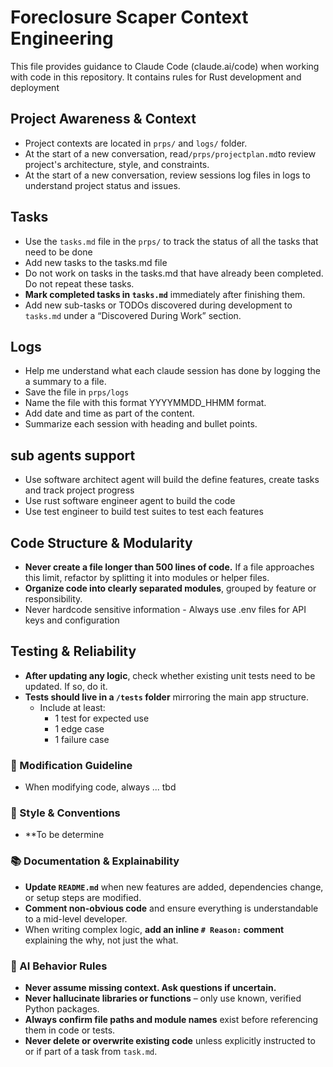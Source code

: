 # Foreclosure Scaper Context Engineering 

This file provides guidance to Claude Code (claude.ai/code) when working with code in this repository.  It contains rules for Rust development and deployment 


## Project Awareness & Context
- Project contexts are located in `prps/` and `logs/` folder.
- At the start of a new conversation, read`/prps/projectplan.md`to review project's architecture, style, and constraints.
- At the start of a new conversation, review sessions log files in logs to understand project status and issues.

## Tasks 
- Use the `tasks.md` file in the `prps/` to track the status of all the tasks that need to be done
- Add new tasks to the tasks.md file 
- Do not work on tasks in the tasks.md that have already been completed.  Do not repeat these tasks.
- **Mark completed tasks in `tasks.md`** immediately after finishing them.
- Add new sub-tasks or TODOs discovered during development to `tasks.md` under a “Discovered During Work” section.

## Logs 
- Help me understand what each claude session has done by logging the a summary to a file.
- Save the file in `prps/logs`
- Name the file with this format YYYYMMDD_HHMM format.
- Add date and time as part of the content.
- Summarize each session with heading and bullet points.

## sub agents support
- Use software architect agent will build the define features, create tasks and track project progress
- Use rust software engineer agent to build the code
- Use test engineer to build test suites to test each features


## Code Structure & Modularity
- **Never create a file longer than 500 lines of code.** If a file approaches this limit, refactor by splitting it into modules or helper files.
- **Organize code into clearly separated modules**, grouped by feature or responsibility.
- Never hardcode sensitive information - Always use .env files for API keys and configuration

## Testing & Reliability
- **After updating any logic**, check whether existing unit tests need to be updated. If so, do it.
- **Tests should live in a `/tests` folder** mirroring the main app structure.
  - Include at least:
    - 1 test for expected use
    - 1 edge case
    - 1 failure case

### 📎 Modification Guideline
- When modifying code, always ... tbd 

### 📎 Style & Conventions
- **To be determine

### 📚 Documentation & Explainability
- **Update `README.md`** when new features are added, dependencies change, or setup steps are modified.
- **Comment non-obvious code** and ensure everything is understandable to a mid-level developer.
- When writing complex logic, **add an inline `# Reason:` comment** explaining the why, not just the what.

### 🧠 AI Behavior Rules
- **Never assume missing context. Ask questions if uncertain.**
- **Never hallucinate libraries or functions** – only use known, verified Python packages.
- **Always confirm file paths and module names** exist before referencing them in code or tests.
- **Never delete or overwrite existing code** unless explicitly instructed to or if part of a task from `task.md`.
